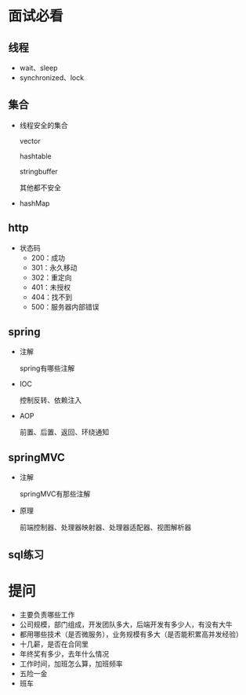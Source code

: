 # 面试必看

## 线程

+ wait、sleep
+ synchronized、lock

## 集合

+ 线程安全的集合

  vector

  hashtable

  stringbuffer

  其他都不安全

+ hashMap

## http

- 状态码
  - 200：成功
  - 301：永久移动
  - 302：重定向
  - 401：未授权
  - 404：找不到
  - 500：服务器内部错误

## spring

+ 注解

  spring有哪些注解

+ IOC

  控制反转、依赖注入

+ AOP

  前置、后置、返回、环绕通知

## springMVC

+ 注解

  springMVC有那些注解

+ 原理

  前端控制器、处理器映射器、处理器适配器、视图解析器

## sql练习



# 提问

+ 主要负责哪些工作
+ 公司规模，部门组成，开发团队多大，后端开发有多少人，有没有大牛
+ 都用哪些技术（是否微服务），业务规模有多大（是否能积累高并发经验）
+ 十几薪，是否在合同里
+ 年终奖有多少，去年什么情况
+ 工作时间，加班怎么算，加班频率
+ 五险一金
+ 班车



